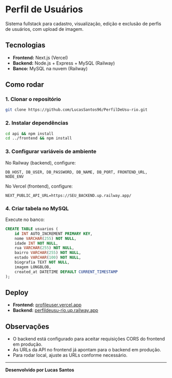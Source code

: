 # Perfil de Usuários

Sistema fullstack para cadastro, visualização, edição e exclusão de perfis de usuários, com upload de imagem.

## Tecnologias
- **Frontend:** Next.js (Vercel)
- **Backend:** Node.js + Express + MySQL (Railway)
- **Banco:** MySQL na nuvem (Railway)

## Como rodar

### 1. Clonar o repositório
```bash
git clone https://github.com/LucasSantos96/PerfilDeUsu-rio.git
```

### 2. Instalar dependências
```bash
cd api && npm install
cd ../frontend && npm install
```

### 3. Configurar variáveis de ambiente

No Railway (backend), configure:
```
DB_HOST, DB_USER, DB_PASSWORD, DB_NAME, DB_PORT, FRONTEND_URL, NODE_ENV
```
No Vercel (frontend), configure:
```
NEXT_PUBLIC_API_URL=https://SEU_BACKEND.up.railway.app/
```

### 4. Criar tabela no MySQL
Execute no banco:
```sql
CREATE TABLE usuarios (
    id INT AUTO_INCREMENT PRIMARY KEY,
    nome VARCHAR(255) NOT NULL,
    idade INT NOT NULL,
    rua VARCHAR(255) NOT NULL,
    bairro VARCHAR(255) NOT NULL,
    estado VARCHAR(100) NOT NULL,
    biografia TEXT NOT NULL,
    imagem LONGBLOB,
    created_at DATETIME DEFAULT CURRENT_TIMESTAMP
);
```

## Deploy

- **Frontend:** [profileuser.vercel.app](https://profileuser.vercel.app/)
- **Backend:** [perfildeusu-rio.up.railway.app](https://perfildeusu-rio.up.railway.app/)

## Observações

- O backend está configurado para aceitar requisições CORS do frontend em produção.
- As URLs da API no frontend já apontam para o backend em produção.
- Para rodar local, ajuste as URLs conforme necessário.

---

**Desenvolvido por Lucas Santos** 
